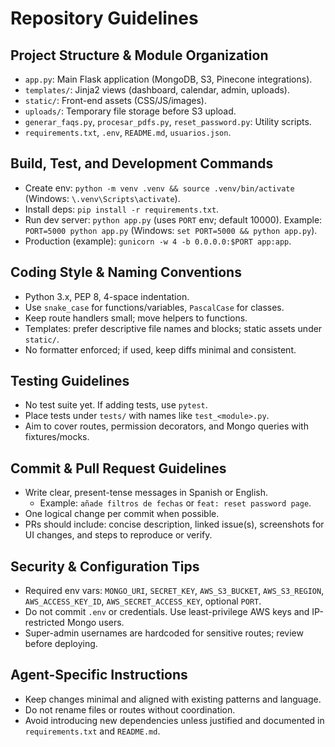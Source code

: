 # Repository Guidelines

## Project Structure & Module Organization
- `app.py`: Main Flask application (MongoDB, S3, Pinecone integrations).
- `templates/`: Jinja2 views (dashboard, calendar, admin, uploads).
- `static/`: Front-end assets (CSS/JS/images).
- `uploads/`: Temporary file storage before S3 upload.
- `generar_faqs.py`, `procesar_pdfs.py`, `reset_password.py`: Utility scripts.
- `requirements.txt`, `.env`, `README.md`, `usuarios.json`.

## Build, Test, and Development Commands
- Create env: `python -m venv .venv && source .venv/bin/activate` (Windows: `\.venv\Scripts\activate`).
- Install deps: `pip install -r requirements.txt`.
- Run dev server: `python app.py` (uses `PORT` env; default 10000). Example: `PORT=5000 python app.py` (Windows: `set PORT=5000 && python app.py`).
- Production (example): `gunicorn -w 4 -b 0.0.0.0:$PORT app:app`.

## Coding Style & Naming Conventions
- Python 3.x, PEP 8, 4-space indentation.
- Use `snake_case` for functions/variables, `PascalCase` for classes.
- Keep route handlers small; move helpers to functions.
- Templates: prefer descriptive file names and blocks; static assets under `static/`.
- No formatter enforced; if used, keep diffs minimal and consistent.

## Testing Guidelines
- No test suite yet. If adding tests, use `pytest`.
- Place tests under `tests/` with names like `test_<module>.py`.
- Aim to cover routes, permission decorators, and Mongo queries with fixtures/mocks.

## Commit & Pull Request Guidelines
- Write clear, present-tense messages in Spanish or English.
  - Example: `añade filtros de fechas` or `feat: reset password page`.
- One logical change per commit when possible.
- PRs should include: concise description, linked issue(s), screenshots for UI changes, and steps to reproduce or verify.

## Security & Configuration Tips
- Required env vars: `MONGO_URI`, `SECRET_KEY`, `AWS_S3_BUCKET`, `AWS_S3_REGION`, `AWS_ACCESS_KEY_ID`, `AWS_SECRET_ACCESS_KEY`, optional `PORT`.
- Do not commit `.env` or credentials. Use least-privilege AWS keys and IP-restricted Mongo users.
- Super-admin usernames are hardcoded for sensitive routes; review before deploying.

## Agent-Specific Instructions
- Keep changes minimal and aligned with existing patterns and language.
- Do not rename files or routes without coordination.
- Avoid introducing new dependencies unless justified and documented in `requirements.txt` and `README.md`.
